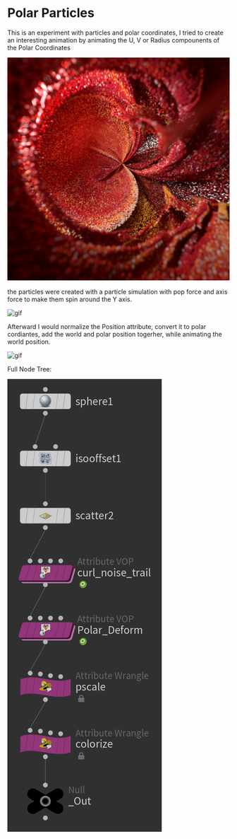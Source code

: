 #  Polar Particles
This is an experiment with particles and polar coordinates, I tried to create an interesting animation by animating the U, V or Radius compounents of the Polar Coordinates

<img src="Images/RS_Render.png">

the particles were created with a particle simulation with pop force and axis force to make them spin around the Y axis.

<img alt = "gif" src="Images/Particle_Pre_Polar.gif">

Afterward I would normalize the Position attribute, convert it to polar cordiantes, add the world and polar position togerher, while animating the world position. 

<img alt = "gif" src="Images/Particle_Post_Polar.gif">

Full Node Tree:

<img src="Images/Node Tree.png">

